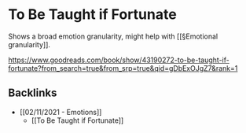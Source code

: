 # To Be Taught if Fortunate
Shows a broad emotion granularity, might help with [[§Emotional granularity]].

https://www.goodreads.com/book/show/43190272-to-be-taught-if-fortunate?from_search=true&from_srp=true&qid=gDbExOJgZ7&rank=1

## Backlinks
* [[02/11/2021 - Emotions]]
	* [[To Be Taught if Fortunate]]

<!-- #readable -->

<!-- {BearID:3C3A1751-C484-4750-A18D-02F2CB07D133-47725-0000044F684778EC} -->
